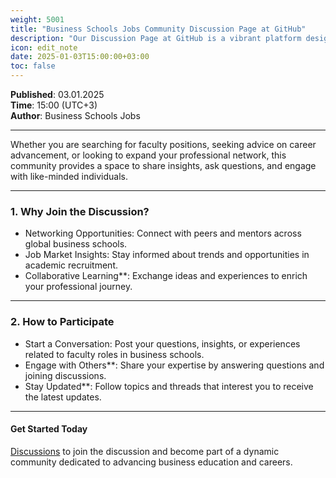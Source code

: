 ```yaml
---
weight: 5001
title: "Business Schools Jobs Community Discussion Page at GitHub"
description: "Our Discussion Page at GitHub is a vibrant platform designed to connect educators, researchers, and professionals in the field of business academia."
icon: edit_note
date: 2025-01-03T15:00:00+03:00
toc: false
---
```


**Published**: 03.01.2025 <br> **Time**: 15:00 (UTC+3) <br> **Author**: Business Schools Jobs

---

Whether you are searching for faculty positions, seeking advice on career advancement, or looking to expand your professional network, this community provides a space to share insights, ask questions, and engage with like-minded individuals.

---

### 1. **Why Join the Discussion?**
- Networking Opportunities: Connect with peers and mentors across global business schools.
- Job Market Insights: Stay informed about trends and opportunities in academic recruitment.
- Collaborative Learning**: Exchange ideas and experiences to enrich your professional journey.

---

### 2. **How to Participate**
- Start a Conversation: Post your questions, insights, or experiences related to faculty roles in business schools.
- Engage with Others**: Share your expertise by answering questions and joining discussions.
- Stay Updated**: Follow topics and threads that interest you to receive the latest updates.

---

#### Get Started Today
[Discussions](https://github.com/articleos/community/discussions) to join the discussion and become part of a dynamic community dedicated to advancing business education and careers.